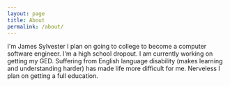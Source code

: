 ```yaml
---
layout: page
title: About
permalink: /about/
---
```


I'm James Sylvester I plan on going to college to become a computer software engineer. I'm a high school dropout. I am currently working on getting my GED. Suffering from English language disability (makes learning and understanding harder) has made life more difficult for me. Nerveless I plan on getting a full education.
